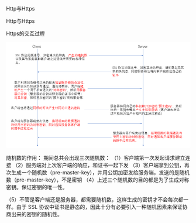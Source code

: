 Http与Https

Http与Https

Https的交互过程

![](../_resources/4a39497eda3b4948b14742e8a084c599.png)


随机数的作用：
期间总共会出现三次随机数：
（1）客户端第一次发起请求建立连接
（2）服务端对上次客户端的响应，和证书一起下发
（3）客户端拿到公钥，再次生成一个随机数（pre-master-key），并用公钥加密发给服务端，发送的是随机数（pre-master-key），不是密钥
（4）上述三个随机数的目的都是为了生成对称密钥。保证密钥的唯一性。

（5）不管是客户端还是服务器，都需要随机数，这样生成的密钥才不会每次都一样。由于 SSL 协议中证书是静态的，因此十分有必要引入一种随机因素来保证协商出来的密钥的随机性。
